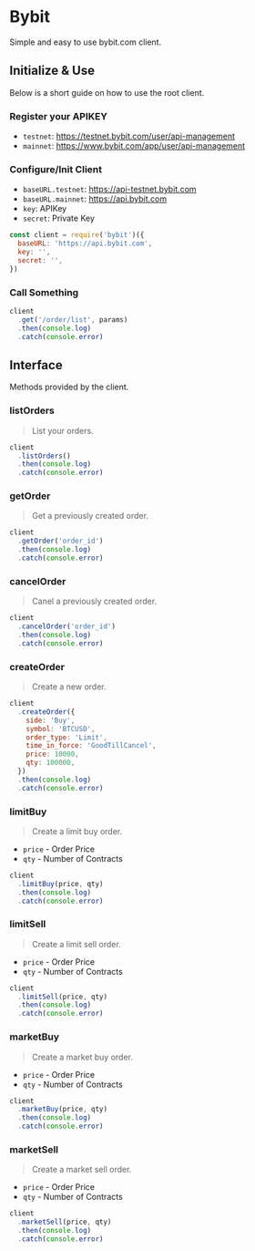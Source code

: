 # Bybit

Simple and easy to use bybit.com client.

## Initialize & Use

Below is a short guide on how to use the root client.

### Register your APIKEY

- `testnet`: https://testnet.bybit.com/user/api-management
- `mainnet`: https://www.bybit.com/app/user/api-management

### Configure/Init Client

- `baseURL.testnet`: https://api-testnet.bybit.com
- `baseURL.mainnet`: https://api.bybit.com
- `key`: APIKey
- `secret`: Private Key

```js
const client = require('bybit')({
  baseURL: 'https://api.bybit.com',
  key: '',
  secret: '',
})
```

### Call Something

```js
client
  .get('/order/list', params)
  .then(console.log)
  .catch(console.error)
```

## Interface

Methods provided by the client.

### listOrders

> List your orders.

```js
client
  .listOrders()
  .then(console.log)
  .catch(console.error)
```

### getOrder

> Get a previously created order.

```js
client
  .getOrder('order_id')
  .then(console.log)
  .catch(console.error)
```

### cancelOrder

> Canel a previously created order.

```js
client
  .cancelOrder('order_id')
  .then(console.log)
  .catch(console.error)
```

### createOrder

> Create a new order.

```js
client
  .createOrder({
    side: 'Buy',
    symbol: 'BTCUSD',
    order_type: 'Limit',
    time_in_force: 'GoodTillCancel',
    price: 10000,
    qty: 100000,
  })
  .then(console.log)
  .catch(console.error)
```

### limitBuy

> Create a limit buy order.

- `price` - Order Price
- `qty` - Number of Contracts

```js
client
  .limitBuy(price, qty)
  .then(console.log)
  .catch(console.error)
```

### limitSell

> Create a limit sell order.

- `price` - Order Price
- `qty` - Number of Contracts

```js
client
  .limitSell(price, qty)
  .then(console.log)
  .catch(console.error)
```

### marketBuy

> Create a market buy order.

- `price` - Order Price
- `qty` - Number of Contracts

```js
client
  .marketBuy(price, qty)
  .then(console.log)
  .catch(console.error)
```

### marketSell

> Create a market sell order.

- `price` - Order Price
- `qty` - Number of Contracts

```js
client
  .marketSell(price, qty)
  .then(console.log)
  .catch(console.error)
```
